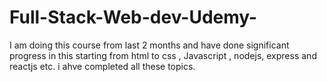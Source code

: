 # Full-Stack-Web-dev-Udemy-

I am doing this course from last 2 months and have done significant progress in this 
starting from html to css , Javascript , nodejs, express and reactjs etc. 
i ahve completed all these topics.
